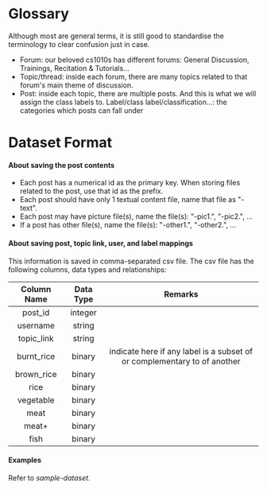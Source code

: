 # Glossary  

Although most are general terms, it is still good to standardise the terminology to clear confusion just in case.
* Forum: our beloved cs1010s has different forums: General Discussion, Trainings, Recitation & Tutorials...
* Topic/thread: inside each forum, there are many topics related to that forum's main theme of discussion.
* Post: inside each topic, there are multiple posts. And this is what we will assign the class labels to.
Label/class label/classification...: the categories which posts can fall under


# Dataset Format  

#### About saving the post contents
* Each post has a numerical id as the primary key. When storing files related to the post, use that id as the prefix.
* Each post should have only 1 textual content file, name that file as "<post id>-text".
* Each post may have picture file(s), name the file(s): "<post id>-pic1.<pic format>", "<post id>-pic2.<pic format>", ...
* If a post has other file(s), name the file(s): "<post id>-other1.<file format>", "<post id>-other2.<file format>", ...  

#### About saving post, topic link, user, and label mappings
This information is saved in comma-separated csv file.
The csv file has the following columns, data types and relationships:  

|Column Name | Data Type | Remarks
| :---: | :---: | :---: |
| post_id | integer |  |
| username | string |  |
| topic_link | string |  |
| burnt_rice | binary | indicate here if any label is a subset of or complementary to of another |
| brown_rice | binary |  |
| rice | binary |  |
| vegetable | binary |  |
| meat | binary |  |
| meat+ | binary |  |
| fish | binary |  |

#### Examples
Refer to *sample-dataset*.  
